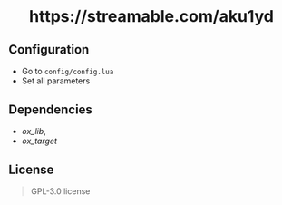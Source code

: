 ##

<img src="https://cdn.discordapp.com/attachments/977673745340694578/1239249679179321404/PRE.png?ex=66423cb3&is=6640eb33&hm=0188087ccb5f5e003eb78c2813c44efd5717095acc48b0e647ad4d9aacfa9057&" alt="">

<h1 align="center"> https://streamable.com/aku1yd </h1>

## Configuration

- Go to ```config/config.lua```
- Set all parameters

## Dependencies
- _ox_lib_,
- _ox_target_

## License
>GPL-3.0 license
